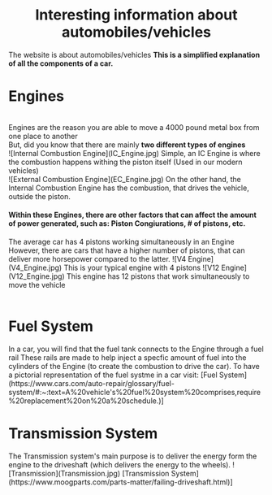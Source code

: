 <h1 align="center">
 Interesting information about automobiles/vehicles
</h1>
The website is about automobiles/vehicles
<strong> This is a simplified explanation of all the components of a car. </strong>
<p align="center">
<h1>  <strong> Engines </strong> </h1>
</p>
<br>
Engines are the reason you are able to move a 4000 pound metal box from one place to another
<br>
But, did you know that there are mainly <strong> two different types of engines </strong>
<br>
![Internal Combustion Engine](IC_Engine.jpg)
Simple, an IC Engine is where the combustion happens withing the piston itself (Used in our modern vehicles)
<br>
![External Combustion Engine](EC_Engine.jpg)
On the other hand, the Internal Combustion Engine has the combustion, that drives the vehicle, outside the piston.
<br>
<h4> Within these Engines, there are other factors that can affect the amount of power generated, such as: Piston Congiurations, # of pistons, etc. </h4>
The average car has 4 pistons working simultaneously in an Engine
However, there are cars that have a higher number of pistons, that can deliver more horsepower compared to the latter.
![V4 Engine](V4_Engine.jpg)
This is your typical engine with 4 pistons
![V12 Engine](V12_Engine.jpg)
This engine has 12 pistons that work simultaneously to move the vehicle
<br>
<br>
<h1> Fuel System</h1>
In a car, you will find that the fuel tank connects to the Engine through a fuel rail
These rails are made to help inject a specfic amount of fuel into the cylinders of the Engine (to create the combustion to drive the car).
To have a pictorial representation of the fuel systme in a car visit:
[Fuel System](https://www.cars.com/auto-repair/glossary/fuel-system/#:~:text=A%20vehicle's%20fuel%20system%20comprises,require%20replacement%20on%20a%20schedule.)]
<br>
<h1> Transmission System </h1>
The Transmission system's main purpose is to deliver the energy form the engine to the driveshaft (which delivers the energy to the wheels).
![Transmission](Transmission.jpg)
[Transmission System](https://www.moogparts.com/parts-matter/failing-driveshaft.html)]
